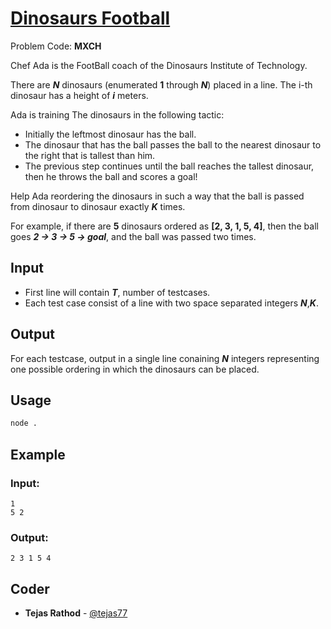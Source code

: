 
# [Dinosaurs Football](https://www.codechef.com/problems/MXCH)
Problem Code: **MXCH**

Chef Ada is the FootBall coach of the Dinosaurs Institute of Technology.

There are **_N_**
dinosaurs (enumerated **1** through **_N_**) placed in a line. The i-th dinosaur has a height of **_i_** meters.

Ada is training The dinosaurs in the following tactic:

- Initially the leftmost dinosaur has the ball.
- The dinosaur that has the ball passes the ball to the nearest dinosaur to the right that is tallest than him.
- The previous step continues until the ball reaches the tallest dinosaur, then he throws the ball and scores a goal!

Help Ada reordering the dinosaurs in such a way that the ball is passed from dinosaur to dinosaur exactly **_K_** times.

For example, if there are **5** dinosaurs ordered as **[2, 3, 1, 5, 4]**, then the ball goes **_2 → 3 → 5 → goal_**, and the ball was passed two times.

## Input

- First line will contain **_T_**, number of testcases.
- Each test case consist of a line with two space separated integers **_N_**,**_K_**.

## Output

For each testcase, output in a single line conaining **_N_** integers representing one possible ordering in which the dinosaurs can be placed.


## Usage
```sh
node .
```
## Example
### Input:
```
1
5 2
```
### Output:
```
2 3 1 5 4
```

## Coder

* **Tejas Rathod** - [@tejas77](https://github.com/tejas77)
